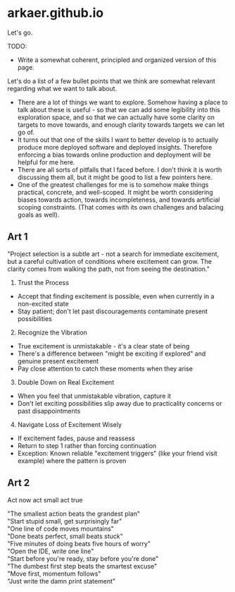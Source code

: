 # arkaer.github.io

Let's go.

TODO:
- Write a somewhat coherent, principled and organized version of this page.

Let's do a list of a few bullet points that we think are somewhat relevant regarding what we want to talk about.

- There are a lot of things we want to explore. Somehow having a place to talk about these is useful - so that we can add some legibility into this exploration space, and so that we can actually have some clarity on targets to move towards, and enough clarity towards targets we can let go of.
- It turns out that one of the skills I want to better develop is to actually produce more deployed software and deployed insights. Therefore enforcing a bias towards online production and deployment will be helpful for me here.
- There are all sorts of pitfalls that I faced before. I don't think it is worth discussing them all, but it might be good to list a few pointers here.
- One of the greatest challenges for me is to somehow make things practical, concrete, and well-scoped. It might be worth considering biases towards action, towards incompleteness, and towards artificial scoping constraints. (That comes with its own challenges and balacing goals as well).



## Art 1

 "Project selection is a subtle art - not a search for immediate excitement, but a careful cultivation of conditions where excitement can grow. The clarity comes from walking the path, not from seeing the destination."


1. Trust the Process
- Accept that finding excitement is possible, even when currently in a non-excited state
- Stay patient; don't let past discouragements contaminate present possibilities

2. Recognize the Vibration
- True excitement is unmistakable - it's a clear state of being
- There's a difference between "might be exciting if explored" and genuine present excitement
- Pay close attention to catch these moments when they arise

3. Double Down on Real Excitement
- When you feel that unmistakable vibration, capture it
- Don't let exciting possibilities slip away due to practicality concerns or past disappointments

4. Navigate Loss of Excitement Wisely
- If excitement fades, pause and reassess
- Return to step 1 rather than forcing continuation
- Exception: Known reliable "excitement triggers" (like your friend visit example) where the pattern is proven

## Art 2

Act now act small act true



"The smallest action beats the grandest plan"  
"Start stupid small, get surprisingly far"  
"One line of code moves mountains"  
"Done beats perfect, small beats stuck"  
"Five minutes of doing beats five hours of worry"  
"Open the IDE, write one line"  
"Start before you're ready, stay before you're done"  
"The dumbest first step beats the smartest excuse"  
"Move first, momentum follows"  
"Just write the damn print statement"
